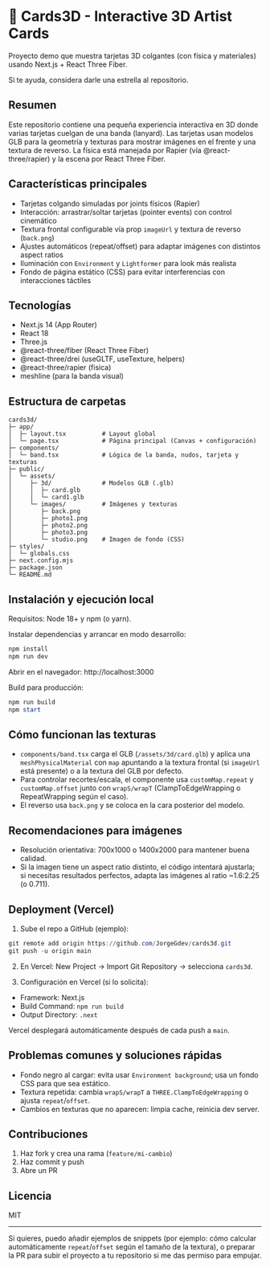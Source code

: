 # 🎨 Cards3D - Interactive 3D Artist Cards

Proyecto demo que muestra tarjetas 3D colgantes (con física y materiales) usando Next.js + React Three Fiber.

Si te ayuda, considera darle una estrella al repositorio.

## Resumen

Este repositorio contiene una pequeña experiencia interactiva en 3D donde varias tarjetas cuelgan de una banda (lanyard). Las tarjetas usan modelos GLB para la geometría y texturas para mostrar imágenes en el frente y una textura de reverso. La física está manejada por Rapier (vía @react-three/rapier) y la escena por React Three Fiber.

## Características principales

- Tarjetas colgando simuladas por joints físicos (Rapier)
- Interacción: arrastrar/soltar tarjetas (pointer events) con control cinemático
- Textura frontal configurable vía prop `imageUrl` y textura de reverso (`back.png`)
- Ajustes automáticos (repeat/offset) para adaptar imágenes con distintos aspect ratios
- Iluminación con `Environment` y `Lightformer` para look más realista
- Fondo de página estático (CSS) para evitar interferencias con interacciones táctiles

## Tecnologías

- Next.js 14 (App Router)
- React 18
- Three.js
- @react-three/fiber (React Three Fiber)
- @react-three/drei (useGLTF, useTexture, helpers)
- @react-three/rapier (fisica)
- meshline (para la banda visual)

## Estructura de carpetas

```
cards3d/
├─ app/
│  ├─ layout.tsx          # Layout global
│  └─ page.tsx            # Página principal (Canvas + configuración)
├─ components/
│  └─ band.tsx            # Lógica de la banda, nudos, tarjeta y texturas
├─ public/
│  └─ assets/
│     ├─ 3d/              # Modelos GLB (.glb)
│     │  ├─ card.glb
│     │  └─ card1.glb
│     └─ images/          # Imágenes y texturas
│        ├─ back.png
│        ├─ photo1.png
│        ├─ photo2.png
│        ├─ photo3.png
│        └─ studio.png    # Imagen de fondo (CSS)
├─ styles/
│  └─ globals.css
├─ next.config.mjs
├─ package.json
└─ README.md
```

## Instalación y ejecución local

Requisitos: Node 18+ y npm (o yarn).

Instalar dependencias y arrancar en modo desarrollo:

```powershell
npm install
npm run dev
```

Abrir en el navegador: http://localhost:3000

Build para producción:

```powershell
npm run build
npm start
```

## Cómo funcionan las texturas

- `components/band.tsx` carga el GLB (`/assets/3d/card.glb`) y aplica una `meshPhysicalMaterial` con `map` apuntando a la textura frontal (si `imageUrl` está presente) o a la textura del GLB por defecto.
- Para controlar recortes/escala, el componente usa `customMap.repeat` y `customMap.offset` junto con `wrapS/wrapT` (ClampToEdgeWrapping o RepeatWrapping según el caso).
- El reverso usa `back.png` y se coloca en la cara posterior del modelo.

## Recomendaciones para imágenes

- Resolución orientativa: 700x1000 o 1400x2000 para mantener buena calidad.
- Si la imagen tiene un aspect ratio distinto, el código intentará ajustarla; si necesitas resultados perfectos, adapta las imágenes al ratio ~1.6:2.25 (o 0.711).

## Deployment (Vercel)

1. Sube el repo a GitHub (ejemplo):

```powershell
git remote add origin https://github.com/JorgeGdev/cards3d.git
git push -u origin main
```

2. En Vercel: New Project → Import Git Repository → selecciona `cards3d`.

3. Configuración en Vercel (si lo solicita):
- Framework: Next.js
- Build Command: `npm run build`
- Output Directory: `.next`

Vercel desplegará automáticamente después de cada push a `main`.

## Problemas comunes y soluciones rápidas

- Fondo negro al cargar: evita usar `Environment background`; usa un fondo CSS para que sea estático.
- Textura repetida: cambia `wrapS/wrapT` a `THREE.ClampToEdgeWrapping` o ajusta `repeat`/`offset`.
- Cambios en texturas que no aparecen: limpia cache, reinicia dev server.

## Contribuciones

1. Haz fork y crea una rama (`feature/mi-cambio`)
2. Haz commit y push
3. Abre un PR

## Licencia

MIT

---

Si quieres, puedo añadir ejemplos de snippets (por ejemplo: cómo calcular automáticamente `repeat`/`offset` según el tamaño de la textura), o preparar la PR para subir el proyecto a tu repositorio si me das permiso para empujar.

